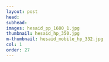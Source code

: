 ```yaml
---
layout: post
head: 
subhead: 
images: hesaid_pp_1600_1.jpg
thumbnail: hesaid_hp_350.jpg
m-thumbnail: hesaid_mobile_hp_332.jpg
col: 1
order: 27
---
```

